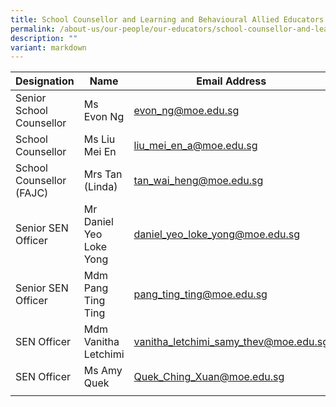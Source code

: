 ```yaml
---
title: School Counsellor and Learning and Behavioural Allied Educators
permalink: /about-us/our-people/our-educators/school-counsellor-and-learning-and-behavioural-allied-educators/
description: ""
variant: markdown
---
```

| Designation | Name | Email Address |
|---|---|---|
| Senior School Counsellor | Ms Evon Ng  |  evon_ng@moe.edu.sg |
| School Counsellor | Ms Liu Mei En | liu_mei_en_a@moe.edu.sg |
| School Counsellor (FAJC) | Mrs Tan (Linda) | tan_wai_heng@moe.edu.sg |
| Senior SEN Officer | Mr Daniel Yeo Loke Yong |  daniel_yeo_loke_yong@moe.edu.sg |
| Senior SEN Officer  |  Mdm Pang Ting Ting |  pang_ting_ting@moe.edu.sg |
| SEN Officer | Mdm Vanitha Letchimi | vanitha_letchimi_samy_thev@moe.edu.sg |
| SEN Officer | Ms Amy Quek | Quek_Ching_Xuan@moe.edu.sg |
|| | |